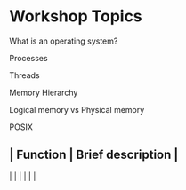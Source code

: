 # Workshop Topics 

What is an operating system?

Processes

Threads

Memory Hierarchy

Logical memory vs Physical memory

POSIX 

| Function | Brief description |
---------------------
| | |
| | |
